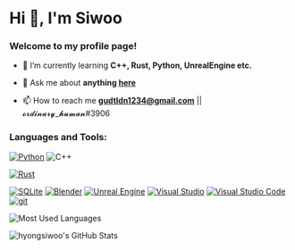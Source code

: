 # Hi 👋, I'm Siwoo
### Welcome to my profile page!

<!-- ![Profile views](https://komarev.com/ghpvc/?username=gudtldn&label=Profile%20views&color=0e75b6&style=flat) -->

- 🌱 I’m currently learning **C++, Rust, Python, UnrealEngine etc.**

- 💬 Ask me about **anything [here](https://github.com/gudtldn/gudtldn/issues)**

- 📫 How to reach me **gudtldn1234@gmail.com** || 𝓸𝓻𝓭𝓲𝓷𝓪𝓻𝔂_𝓱𝓾𝓶𝓪𝓷#3906

### Languages and Tools:
<!-- https://simpleicons.org/ -->

[![Python](https://img.shields.io/badge/Python-3776AB?style=flat-square&logo=python&logoColor=white)](https://www.python.org)
![C++](https://img.shields.io/badge/C%2B%2B-00599C?style=flat-square&logo=cplusplus&logoColor=white)
<!-- ![C#](https://img.shields.io/badge/C%23-239120?style=flat-square&logo=csharp&logoColor=white) -->
[![Rust](https://img.shields.io/badge/Rust-000000?style=flat-square&logo=rust&logoColor=white)](https://www.rust-lang.org)
<!-- [![.NET](https://img.shields.io/badge/.NET-512BD4?style=flat-square&logo=dotnet&logoColor=white)](https://dotnet.microsoft.com/) -->
[![SQLite](https://img.shields.io/badge/SQLite-003B57?style=flat-square&logo=sqlite&logoColor=white)](https://www.sqlite.org/)
[![Blender](https://img.shields.io/badge/Blender-F5792A?style=flat-square&logo=blender&logoColor=white)](https://www.blender.org/)
[![Unreal Engine](https://img.shields.io/badge/Unreal%20Engine-0E1128?style=flat-square&logo=unrealengine&logoColor=white)](https://www.unrealengine.com/)
[![Visual Studio](https://img.shields.io/badge/Visual%20Studio-5C2D91?style=flat-square&logo=visualstudio&logoColor=white)](https://visualstudio.microsoft.com/)
[![Visual Studio Code](https://img.shields.io/badge/VScode-007ACC?style=flat-square&logo=visualstudiocode&logoColor=white)](https://code.visualstudio.com/)
[![git](https://img.shields.io/badge/git-F05032?style=flat-square&logo=git&logoColor=white)](https://git-scm.com/)

![Most Used Languages](https://github-readme-stats.vercel.app/api/top-langs?username=gudtldn&show_icons=true&exclude_repo=gudtldn.github.io&locale=en&layout=compact)

![hyongsiwoo's GitHub Stats](https://github-readme-stats.vercel.app/api?username=gudtldn&count_private=true&show_icons=true&locale=en)

<!-- ![Streak](https://github-readme-streak-stats.herokuapp.com/?user=gudtldn) -->


<!-- [API](https://github.com/anuraghazra/github-readme-stats/blob/master/docs/readme_kr.md) -->

